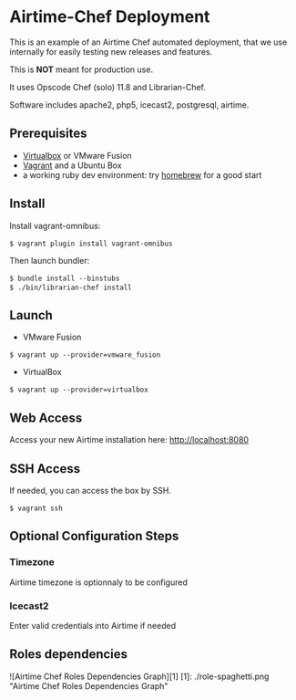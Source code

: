 # Airtime-Chef Deployment

This is an example of an Airtime Chef automated deployment, that we use internally for easily testing new releases and features. 

This is **NOT** meant for production use.

It uses Opscode Chef (solo) 11.8 and Librarian-Chef.

Software includes apache2, php5, icecast2, postgresql, airtime.

## Prerequisites

* [Virtualbox](https://www.virtualbox.org/) or VMware Fusion
* [Vagrant](http://downloads.vagrantup.com/) and a Ubuntu Box
* a working ruby dev environment: try [homebrew](http://brew.sh) for a good start

## Install

Install vagrant-omnibus:

````
$ vagrant plugin install vagrant-omnibus
````

Then launch bundler: 

````
$ bundle install --binstubs
$ ./bin/librarian-chef install
````

## Launch 

* VMware Fusion

````
$ vagrant up --provider=vmware_fusion
````

* VirtualBox

````
$ vagrant up --provider=virtualbox
````

## Web Access

Access your new Airtime installation here: [http://localhost:8080](http://localhost:8080)

## SSH Access

If needed, you can access the box by SSH.

````
$ vagrant ssh
````

## Optional Configuration Steps

### Timezone

Airtime timezone is optionnaly to be configured

### Icecast2 

Enter valid credentials into Airtime if needed

## Roles dependencies

![Airtime Chef Roles Dependencies Graph][1]
[1]: ./role-spaghetti.png "Airtime Chef Roles Dependencies Graph"

